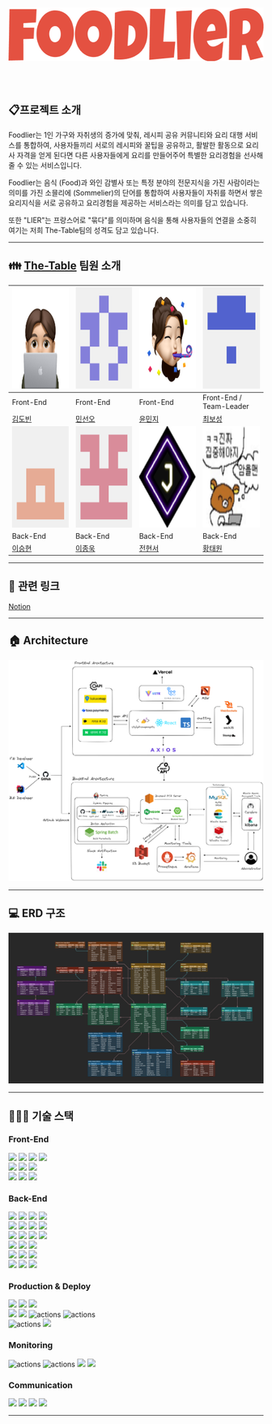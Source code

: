 <p align="center"><img src="https://raw.githubusercontent.com/thwang26/zb-foodlier-image/main/foodlier_logo.png" height="106px" width="610px"></p>
<br/>
<br/>

## 📋프로젝트 소개
Foodlier는 1인 가구와 자취생의 증가에 맞춰, 레시피 공유 커뮤니티와 요리 대행 서비스를 통합하여, 사용자들끼리 서로의 레시피와 꿀팁을 공유하고, 
활발한 활동으로 요리사 자격을 얻게 된다면 다른 사용자들에게 요리를 만들어주어 특별한 요리경험을 선사해줄 수 있는 서비스입니다. 

Foodlier는 음식 (Food)과 와인 감별사 또는 특정 분야의 전문지식을 가진 사람이라는 의미를 가진 소믈리에 (Sommelier)의 단어를 통합하여
사용자들이 자취를 하면서 쌓은 요리지식을 서로 공유하고 요리경험을 제공하는 서비스라는 의미를 담고 있습니다.

또한 "LIER"는 프랑스어로 "묶다"를 의미하며 음식을 통해 사용자들의 연결을 소중히 여기는 저희 The-Table팀의 성격도 담고 있습니다.

---

## 👪 [The-Table](https://github.com/orgs/Foodlier/teams/the-table) 팀원 소개 

| <img src = https://github.com/thwang26/zb-foodlier-image/blob/main/db.png width="200" height="200"> | <img src = https://github.com/thwang26/zb-foodlier-image/blob/main/so.png width="200" height="200"> | <img src = https://github.com/thwang26/zb-foodlier-image/blob/main/mj.png width="200" height="200"> | <img src = https://github.com/thwang26/zb-foodlier-image/blob/main/bs.png width="200" height="200">|  
|--|--|--|--|  
|Front-End|Front-End|Front-End|Front-End / Team-Leader|
|[김도빈](https://github.com/d-bCODING)|[민선오](https://github.com/seonohmin)|[윤민지](https://github.com/minpaper-dev)|[최보성](https://github.com/big-choi)|
| <img src = https://github.com/thwang26/zb-foodlier-image/blob/main/sh.png width="200" height="200"> | <img src = https://github.com/thwang26/zb-foodlier-image/blob/main/jw.png width="200" height="200"> | <img src = https://github.com/thwang26/zb-foodlier-image/blob/main/hs.png width="200" height="200"> | <img src = https://github.com/thwang26/zb-foodlier-image/blob/main/tw.png width="200" height="200">|  
|Back-End|Back-End|Back-End|Back-End|
|[이승현](https://github.com/SeungHyunLee054)|[이종욱](https://github.com/gomljo)|[전현서](https://github.com/J-HyeonSeo)|[황태원](https://github.com/thwang26)|

---

## 🔗 관련 링크
[Notion](https://www.notion.so/1-507f9a29e4ba44e5841e3f03bcba9479?pvs=4)
<!-- [Figma](https://www.figma.com/file/iMHsluSPs8FwdFqstWbL1b/%EC%A0%9C%EB%A1%9C%EB%B2%A0%EC%9D%B4%EC%8A%A4-1%EC%A1%B0-(%EB%8D%94-%ED%85%8C%EC%9D%B4%EB%B8%94)?type=design&node-id=41-87&mode=design&t=M1N9GTokEbIaicu2-0) -->

---

## 🏠 Architecture
![Architecture](https://raw.githubusercontent.com/thwang26/zb-foodlier-image/main/architecture.png)

---

## 💻 ERD 구조
![ERD](https://github.com/thwang26/zb-foodlier-image/blob/main/zb-foodlier.png)

---

## 🧑🏻‍🔧 기술 스택
### Front-End
<img src="https://img.shields.io/badge/React-61DAFB?&logo=react&logoColor=white"> <img src="https://img.shields.io/badge/Typescript-3178C6?&logo=typescript&logoColor=white"> <img src="https://img.shields.io/badge/Msw-646CFF?&logo=Msw&logoColor=white"> <img src="https://img.shields.io/badge/Axios-ff3399?&logo=Axios&logoColor=white">
<br>
<img src="https://img.shields.io/badge/Naver-03C75A?&logo=naver&logoColor=white"> <img src="https://img.shields.io/badge/Kakao-FFCD00?&logo=kakao&logoColor=black"> <img src="https://img.shields.io/badge/Toss-0064FF">
<br>
<img src="https://img.shields.io/badge/Vite-646CFF?&logo=vite&logoColor=white"> <img src="https://img.shields.io/badge/Styled-Components-DB7093?&logo=styledcomponents&logoColor=white"> <img src="https://img.shields.io/badge/Recoil-3578E5?&logo=recoil&logoColor=white"> 

### Back-End
<img src="https://img.shields.io/badge/Java-007396?&logo=java&logoColor=white"> <img src="https://img.shields.io/badge/Spring boot-6DB33F?&logo=Spring boot&logoColor=white"> <img src="https://img.shields.io/badge/Spring JPA-6DB33F?&logo=Spring JPA&logoColor=white"> <img src="https://img.shields.io/badge/Gradle-02303A?&logo=gradle&logoColor=white">
<br>
<img src="https://img.shields.io/badge/Spring Security-6DB33F?&logo=Spring Security&logoColor=white"> <img src="https://img.shields.io/badge/Spring Batch-6DB33F"> <img src="https://img.shields.io/badge/Json web tokens-000000?&logo=Json web tokens&logoColor=white"> <img src="https://img.shields.io/badge/OAUTH2-EC1C24?&logo=Authy&logoColor=white">
<br>
<img src="https://img.shields.io/badge/MySQL-4479A1?&logo=MySQL&logoColor=white"> <img src="https://img.shields.io/badge/Redis-DC382D?&logo=redis&logoColor=white"> <img src="https://img.shields.io/badge/Query Dsl-2599ED?&logo=querydsl&logoColor=white"> <img src="https://img.shields.io/badge/Elasticsearch-005571?&logo=elasticsearch&logoColor=white">
<br>
<img src="https://img.shields.io/badge/SMTP-CC0000?&logo=Gmail&logoColor=white"> <img src="https://img.shields.io/badge/Junit-25A162?&logo=AssertJ&logoColor=white"> <img src="https://img.shields.io/badge/Mockito-008D62?&logo=Mockito&logoColor=white">
<br>
<img src="https://img.shields.io/badge/IntelliJ IDEA-000000?&logo=intellijidea&logoColor=white"> <img src="https://img.shields.io/badge/postman-FF6C37?&logo=postman&logoColor=white"> <img src="https://img.shields.io/badge/Swagger-85EA2D?&logo=swagger&logoColor=white"> 
<br>
<img src="https://img.shields.io/badge/WebSocket-FF6C37"> <img src="https://img.shields.io/badge/Stomp-000000"> <img src="https://img.shields.io/badge/Sockjs-000000"> 
<br>
### Production & Deploy
<img src="https://img.shields.io/badge/Amazon EC2-FF9900?&logo=amazonec2&logoColor=white"> <img src="https://img.shields.io/badge/Amazon RDS-527FFF?&logo=amazonrds&logoColor=white"> <img src="https://img.shields.io/badge/Amazon S3-569A31?&logo=amazons3&logoColor=white">
<br>
<img src="https://img.shields.io/badge/Github-181717?&logo=github&logoColor=white"> <img src="https://img.shields.io/badge/Git-F05032?&logo=git&logoColor=white"> <img src="https://img.shields.io/badge/Jenkins-2088FF?&logo=Jenkins&logoColor=white" alt="actions"> <img src="https://img.shields.io/badge/Vercel-181717?&logo=Vercel&logoColor=white" alt="actions">
<br>
<img src="https://img.shields.io/badge/NGINX-009639?&logo=nginx&logoColor=white" alt="actions"> <img src="https://img.shields.io/badge/Github Webhook-0866FF">
  
### Monitoring
<img src="https://img.shields.io/badge/Prometheus-E6522C?&logo=prometheus&logoColor=white" alt="actions"> <img src="https://img.shields.io/badge/Grafana-F46800?&logo=grafana&logoColor=white" alt="actions"> <img src="https://img.shields.io/badge/Kibana-005571?&logo=kibana&logoColor=white"> <img src="https://img.shields.io/badge/Cerebro-000000">

### Communication
<img src="https://img.shields.io/badge/Slack-4A154B?&logo=slack&logoColor=white"> <img src="https://img.shields.io/badge/Notion-000000?&logo=notion&logoColor=white"> <img src="https://img.shields.io/badge/Github Issue-181717?&logo=github&logoColor=white"> <img src="https://img.shields.io/badge/Gather-0058CC">

---
